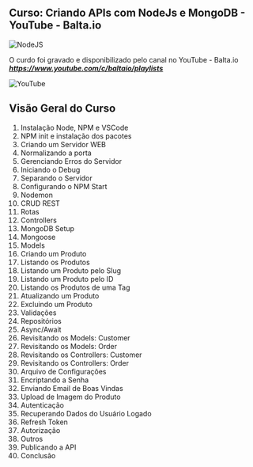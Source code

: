 ## Curso: Criando APIs com NodeJs e MongoDB - YouTube - Balta.io
<img alt="NodeJS" src="https://img.shields.io/badge/node.js-%2343853D.svg?&style=for-the-badge&logo=node.js&logoColor=white"/>

O curdo foi gravado e disponibilizado pelo canal no YouTube - Balta.io ***https://www.youtube.com/c/baltaio/playlists***

![YouTube](https://uploaddeimagens.com.br/images/003/748/913/full/balta-io.png)

## Visão Geral do Curso

  1. Instalação Node, NPM e VSCode
  2. NPM init e instalação dos pacotes
  3. Criando um Servidor WEB
  4. Normalizando a porta
  5. Gerenciando Erros do Servidor
  6. Iniciando o Debug
  7. Separando o Servidor
  8. Configurando o NPM Start
  9. Nodemon
  10. CRUD REST
  11. Rotas
  12. Controllers
  13. MongoDB Setup
  14. Mongoose
  15. Models
  16. Criando um Produto
  17. Listando os Produtos
  18. Listando um Produto pelo Slug
  19. Listando um Produto pelo ID
  20. Listando os Produtos de uma Tag
  21. Atualizando um Produto
  22. Excluindo um Produto
  23. Validações
  24. Repositórios
  25. Async/Await
  26. Revisitando os Models: Customer
  27. Revisitando os Models: Order
  28. Revisitando os Controllers: Customer
  29. Revisitando os Controllers: Order
  30. Arquivo de Configurações
  31. Encriptando a Senha
  32. Enviando Email de Boas Vindas
  33. Upload de Imagem do Produto
  34. Autenticação
  35. Recuperando Dados do Usuário Logado
  36. Refresh Token
  37. Autorização
  38. Outros
  39. Publicando a API
  40. Conclusão
